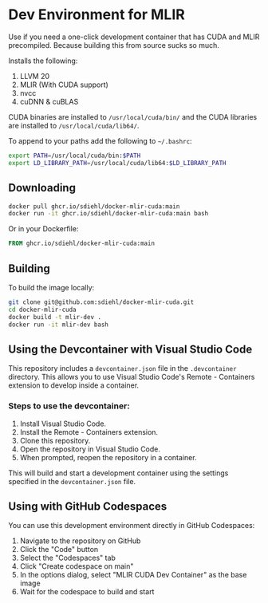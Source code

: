 # Dev Environment for MLIR

Use if you need a one-click development container that has CUDA and MLIR
precompiled. Because building this from source sucks so much.

Installs the following:

1. LLVM 20
2. MLIR (With CUDA support)
3. nvcc
4. cuDNN & cuBLAS

CUDA binaries are installed to `/usr/local/cuda/bin/` and the CUDA libraries are installed to `/usr/local/cuda/lib64/`.

To append to your paths add the following to `~/.bashrc`:

```bash
export PATH=/usr/local/cuda/bin:$PATH
export LD_LIBRARY_PATH=/usr/local/cuda/lib64:$LD_LIBRARY_PATH
```

## Downloading

```bash
docker pull ghcr.io/sdiehl/docker-mlir-cuda:main
docker run -it ghcr.io/sdiehl/docker-mlir-cuda:main bash
```

Or in your Dockerfile:

```Dockerfile
FROM ghcr.io/sdiehl/docker-mlir-cuda:main
```

## Building

To build the image locally:

```bash
git clone git@github.com:sdiehl/docker-mlir-cuda.git
cd docker-mlir-cuda
docker build -t mlir-dev .
docker run -it mlir-dev bash
```

## Using the Devcontainer with Visual Studio Code

This repository includes a `devcontainer.json` file in the `.devcontainer` directory. This allows you to use Visual Studio Code's Remote - Containers extension to develop inside a container.

### Steps to use the devcontainer:

1. Install Visual Studio Code.
2. Install the Remote - Containers extension.
3. Clone this repository.
4. Open the repository in Visual Studio Code.
5. When prompted, reopen the repository in a container.

This will build and start a development container using the settings specified in the `devcontainer.json` file.

## Using with GitHub Codespaces

You can use this development environment directly in GitHub Codespaces:

1. Navigate to the repository on GitHub
2. Click the "Code" button
3. Select the "Codespaces" tab
4. Click "Create codespace on main"
5. In the options dialog, select "MLIR CUDA Dev Container" as the base image
6. Wait for the codespace to build and start